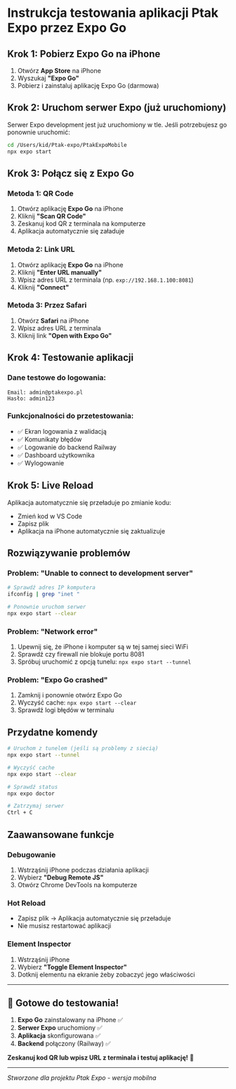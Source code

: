 # Instrukcja testowania aplikacji Ptak Expo przez Expo Go

## Krok 1: Pobierz Expo Go na iPhone

1. Otwórz **App Store** na iPhone
2. Wyszukaj **"Expo Go"**
3. Pobierz i zainstaluj aplikację Expo Go (darmowa)

## Krok 2: Uruchom serwer Expo (już uruchomiony)

Serwer Expo development jest już uruchomiony w tle. Jeśli potrzebujesz go ponownie uruchomić:

```bash
cd /Users/kid/Ptak-expo/PtakExpoMobile
npx expo start
```

## Krok 3: Połącz się z Expo Go

### Metoda 1: QR Code
1. Otwórz aplikację **Expo Go** na iPhone
2. Kliknij **"Scan QR Code"**
3. Zeskanuj kod QR z terminala na komputerze
4. Aplikacja automatycznie się załaduje

### Metoda 2: Link URL
1. Otwórz aplikację **Expo Go** na iPhone
2. Kliknij **"Enter URL manually"**
3. Wpisz adres URL z terminala (np. `exp://192.168.1.100:8081`)
4. Kliknij **"Connect"**

### Metoda 3: Przez Safari
1. Otwórz **Safari** na iPhone
2. Wpisz adres URL z terminala
3. Kliknij link **"Open with Expo Go"**

## Krok 4: Testowanie aplikacji

### Dane testowe do logowania:
```
Email: admin@ptakexpo.pl
Hasło: admin123
```

### Funkcjonalności do przetestowania:
- ✅ Ekran logowania z walidacją
- ✅ Komunikaty błędów
- ✅ Logowanie do backend Railway
- ✅ Dashboard użytkownika
- ✅ Wylogowanie

## Krok 5: Live Reload

Aplikacja automatycznie się przeładuje po zmianie kodu:
- Zmień kod w VS Code
- Zapisz plik
- Aplikacja na iPhone automatycznie się zaktualizuje

## Rozwiązywanie problemów

### Problem: "Unable to connect to development server"
```bash
# Sprawdź adres IP komputera
ifconfig | grep "inet "

# Ponownie uruchom serwer
npx expo start --clear
```

### Problem: "Network error"
1. Upewnij się, że iPhone i komputer są w tej samej sieci WiFi
2. Sprawdź czy firewall nie blokuje portu 8081
3. Spróbuj uruchomić z opcją tunelu: `npx expo start --tunnel`

### Problem: "Expo Go crashed"
1. Zamknij i ponownie otwórz Expo Go
2. Wyczyść cache: `npx expo start --clear`
3. Sprawdź logi błędów w terminalu

## Przydatne komendy

```bash
# Uruchom z tunelem (jeśli są problemy z siecią)
npx expo start --tunnel

# Wyczyść cache
npx expo start --clear

# Sprawdź status
npx expo doctor

# Zatrzymaj serwer
Ctrl + C
```

## Zaawansowane funkcje

### Debugowanie
1. Wstrząśnij iPhone podczas działania aplikacji
2. Wybierz **"Debug Remote JS"**
3. Otwórz Chrome DevTools na komputerze

### Hot Reload
- Zapisz plik → Aplikacja automatycznie się przeładuje
- Nie musisz restartować aplikacji

### Element Inspector
1. Wstrząśnij iPhone
2. Wybierz **"Toggle Element Inspector"**
3. Dotknij elementu na ekranie żeby zobaczyć jego właściwości

---

## 🎯 Gotowe do testowania!

1. **Expo Go** zainstalowany na iPhone ✅
2. **Serwer Expo** uruchomiony ✅
3. **Aplikacja** skonfigurowana ✅
4. **Backend** połączony (Railway) ✅

**Zeskanuj kod QR lub wpisz URL z terminala i testuj aplikację!** 📱

---
*Stworzone dla projektu Ptak Expo - wersja mobilna* 